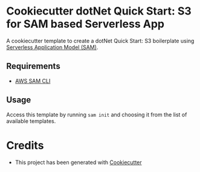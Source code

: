 # Cookiecutter dotNet Quick Start: S3 for SAM based Serverless App

A cookiecutter template to create a dotNet Quick Start: S3 boilerplate using [Serverless Application Model (SAM)](https://github.com/awslabs/serverless-application-model).


## Requirements

* [AWS SAM CLI](https://github.com/awslabs/aws-sam-cli)

## Usage

Access this template by running `sam init` and choosing it from the list of available templates.

# Credits

* This project has been generated with [Cookiecutter](https://github.com/audreyr/cookiecutter)